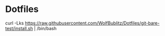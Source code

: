 # Dotfiles

curl -Lks https://raw.githubusercontent.com/WolfBublitz/Dotfiles/git-bare-test/install.sh | /bin/bash